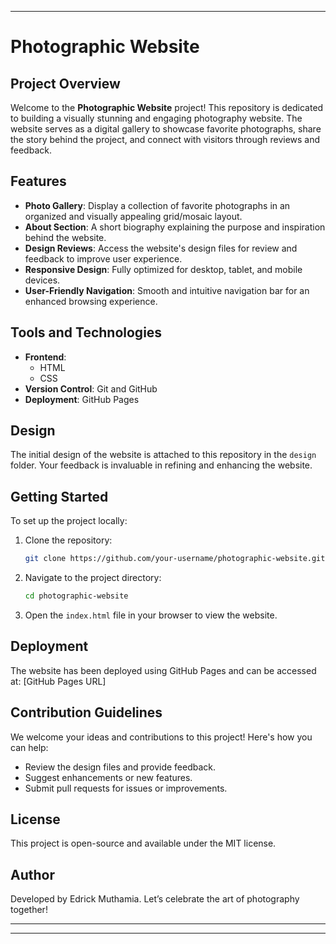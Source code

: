 
---

# Photographic Website

## Project Overview
Welcome to the **Photographic Website** project! This repository is dedicated to building a visually stunning and engaging photography website. The website serves as a digital gallery to showcase favorite photographs, share the story behind the project, and connect with visitors through reviews and feedback.

## Features
- **Photo Gallery**: Display a collection of favorite photographs in an organized and visually appealing grid/mosaic layout.
- **About Section**: A short biography explaining the purpose and inspiration behind the website.
- **Design Reviews**: Access the website's design files for review and feedback to improve user experience.
- **Responsive Design**: Fully optimized for desktop, tablet, and mobile devices.
- **User-Friendly Navigation**: Smooth and intuitive navigation bar for an enhanced browsing experience.

## Tools and Technologies
- **Frontend**:
  - HTML
  - CSS
- **Version Control**: Git and GitHub
- **Deployment**: GitHub Pages

## Design
The initial design of the website is attached to this repository in the `design` folder. Your feedback is invaluable in refining and enhancing the website.

## Getting Started
To set up the project locally:
1. Clone the repository:
   ```bash
   git clone https://github.com/your-username/photographic-website.git
   ```
2. Navigate to the project directory:
   ```bash
   cd photographic-website
   ```
3. Open the `index.html` file in your browser to view the website.

## Deployment
The website has been deployed using GitHub Pages and can be accessed at:
[GitHub Pages URL]

## Contribution Guidelines
We welcome your ideas and contributions to this project! Here's how you can help:
- Review the design files and provide feedback.
- Suggest enhancements or new features.
- Submit pull requests for issues or improvements.

## License
This project is open-source and available under the MIT license.

## Author
Developed by Edrick Muthamia. Let’s celebrate the art of photography together!

---


---